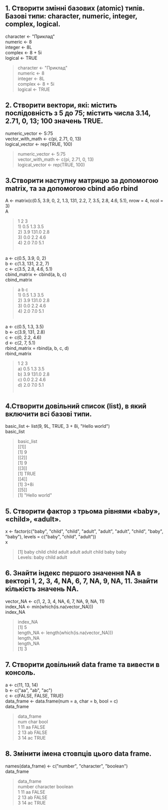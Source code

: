 ## 1.	Створити змінні базових (atomic) типів. Базові типи: character, numeric, integer, complex, logical. ##
character <- "Приклад" <br>
numeric <- 8 <br>
integer <- 8L <br>
complex <- 8 + 5i <br>
logical <- TRUE <br>
> character <- "Приклад" <br>
> numeric <- 8 <br>
> integer <- 8L <br>
> complex <- 8 + 5i <br>
> logical <- TRUE <br>
## 2.	Створити вектори, які: містить послідовність з 5 до 75; містить числа 3.14, 2.71, 0, 13; 100 значень TRUE. ## 
numeric_vector <- 5:75 <br>
vector_with_math <- c(pi, 2.71, 0, 13) <br>
logical_vector <- rep(TRUE, 100) <br>
> numeric_vector <- 5:75 <br>
> vector_with_math <- c(pi, 2.71, 0, 13) <br>
> logical_vector <- rep(TRUE, 100) <br>
## 3.Створити наступну матрицю за допомогою matrix, та за допомогою cbind або rbind ##
A <- matrix(c(0.5, 3.9, 0, 2, 1.3, 131, 2.2, 7, 3.5, 2.8, 4.6, 5.1), nrow = 4, ncol = 3) <br>
A <br>
> <table>
>    1        2      3 <br>
> 1) 0.5     1.3    3.5 <br>
> 2) 3.9     131.0  2.8 <br>
> 3) 0.0     2.2    4.6 <br>
> 4) 2.0     7.0    5.1 <br> </table>
a <- c(0.5, 3.9, 0, 2) <br>
b <- c(1.3, 131, 2.2, 7) <br>
c <- c(3.5, 2.8, 4.6, 5.1) <br>
cbind_matrix <- cbind(a, b, c) <br>
cbind_matrix <br> 

> <table>
>    a        b      c <br>
> 1) 0.5     1.3    3.5 <br>
> 2) 3.9     131.0  2.8 <br>
> 3) 0.0     2.2    4.6 <br>
> 4) 2.0     7.0    5.1 <br> </table>

a <- c(0.5, 1.3, 3.5) <br>
b <- c(3.9, 131, 2.8) <br>
c <- c(0, 2.2, 4.6) <br>
d <- c(2, 7, 5.1) <br>
rbind_matrix = rbind(a, b, c, d) <br>
rbind_matrix <br>
> <table>
>    1        2      3 <br>
> a) 0.5     1.3    3.5 <br>
> b) 3.9     131.0  2.8 <br>
> c) 0.0     2.2    4.6 <br>
> d) 2.0     7.0    5.1 <br> </table>

## 4.Створити довільний список (list), в який включити всі базові типи. ##
basic_list <- list(9, 9L, TRUE, 3 + 8i, "Hello world") <br>
basic_list <br>
> basic_list <br>
> [[1]] <br>
> [1] 9 <br>
> [[2]] <br>
> [1] 9 <br>
> [[3]] <br>
> [1] TRUE <br>
> [[4]] <br>
> [1] 3+8i <br>
> [[5]] <br>
> [1] "Hello world" <br>
## 5.	Створити фактор з трьома рівнями «baby», «child», «adult». ## 
x <- factor(c("baby", "child", "child", "adult", "adult", "adult", "child", "baby", "baby"), levels = c("baby", "child", "adult")) <br>
x <br>
> [1] baby  child child adult adult adult child baby  baby <br>
> Levels: baby child adult <br>
## 6.	Знайти індекс першого значення NA в векторі 1, 2, 3, 4, NA, 6, 7, NA, 9, NA, 11. Знайти кількість значень NA. ##
vector_NA <- c(1, 2, 3, 4, NA, 6, 7, NA, 9, NA, 11) <br>
index_NA <- min(which(is.na(vector_NA))) <br>
index_NA <br>
> index_NA <br>
> [1] 5 <br>
length_NA <- length(which(is.na(vector_NA))) <br>
length_NA <br>
> length_NA <br>
> [1] 3 <br>
## 7.	Створити довільний data frame та вивести в консоль. ## 
a <- c(11, 13, 14) <br>
b <- c("aa", "ab", "ac") <br>
c <- c(FALSE, FALSE, TRUE) <br>
data_frame <- data.frame(num = a, char = b, bool = c) <br>
data_frame <br>
> data_frame <br>
 > num char  bool <br>
> 1  11   aa FALSE <br>
> 2  13   ab FALSE <br>
> 3  14   ac  TRUE <br>
## 8.	Змінити імена стовпців цього data frame. ##
names(data_frame) <- c("number", "character", "boolean") <br>
data_frame <br>
> data_frame <br>
 > number character  boolean <br>
> 1  11   aa FALSE <br>
> 2  13   ab FALSE <br>
> 3  14   ac  TRUE <br>
